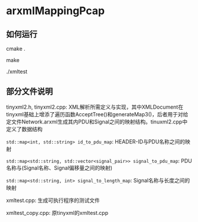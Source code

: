 arxmlMappingPcap
=========
如何运行
------
cmake .

make

./xmltest

部分文件说明
----------
tinyxml2.h, tinyxml2.cpp: XML解析所需定义与实现，其中XMLDocument在tinyxml基础上增添了遍历函数AcceptTree()和generateMap3()，后者用于对给定文件Network.arxml生成其内PDU和Signal之间的映射结构。tinuxml2.cpp中定义了数据结构


```std::map<int, std::string> id_to_pdu_map```: HEADER-ID与PDU名称之间的映射

```std::map<std::string, std::vector<signal_pair>> signal_to_pdu_map```: PDU名称与(Signal名称、Signal偏移量之间的映射)

```std::map<std::string, int> signal_to_length_map```: Signal名称与长度之间的映射


xmltest.cpp: 生成可执行程序的测试文件

xmltest_copy.cpp: 原tinyxml的xmltest.cpp

